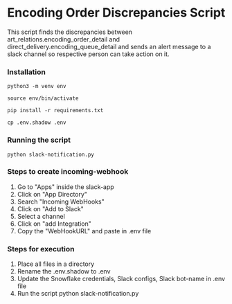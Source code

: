 # Encoding Order Discrepancies Script
This script finds the discrepancies between art_relations.encoding_order_detail and direct_delivery.encoding_queue_detail  and sends an alert message to a slack channel so respective person can take action on it.

### Installation
```
python3 -m venv env
```
```
source env/bin/activate
```
```
pip install -r requirements.txt
```
```
cp .env.shadow .env
```

### Running the script
```
python slack-notification.py
```
### Steps to create incoming-webhook
1. Go to "Apps" inside the slack-app
2. Click on "App Directory"
3. Search "Incoming WebHooks"
4. Click on "Add to Slack"
5. Select a channel
6. Click on "add Integration"
7. Copy the "WebHookURL" and paste in .env file

### Steps for execution
1. Place all files in a directory
2. Rename the .env.shadow to .env 
3. Update the Snowflake credentials, Slack configs, Slack bot-name in .env file
4. Run the script python slack-notification.py
